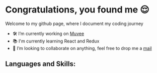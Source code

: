 # Congratulations, you found me 😌

Welcome to my github page, where I document my coding journey

- 🛠 I’m currently working on [Muvee](https://github.com/Mafeni/Muvee)
- 📚 I'm currently learning React and Redux
- 👯 I’m looking to collaborate on anything, feel free to drop me a [mail](mailto:mafeni96)

## Languages and Skills:



<!--
**Mafeni/mafeni** is a ✨ _special_ ✨ repository because its `README.md` (this file) appears on your GitHub profile.

Here are some ideas to get you started:

- 🔭 I’m currently working on ...
- 🌱 I’m currently learning ...
- 👯 I’m looking to collaborate on ...
- 🤔 I’m looking for help with ...
- 💬 Ask me about ...
- 📫 How to reach me: ...
- 😄 Pronouns: ...
- ⚡ Fun fact: ...
-->
